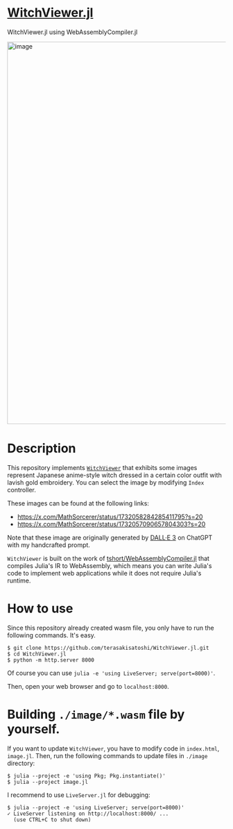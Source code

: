 # [WitchViewer.jl](https://terasakisatoshi.github.io/WitchViewer.jl/)

WitchViewer.jl using WebAssemblyCompiler.jl

<img width="881" alt="image" src="https://github.com/terasakisatoshi/WitchViewer.jl/assets/16760547/b6de2059-f1f9-4378-86d1-fd90d7d44f5f">

# Description

This repository implements [`WitchViewer`](https://terasakisatoshi.github.io/WitchViewer.jl/) that exhibits some images represent Japanese anime-style witch dressed in a certain color outfit with lavish gold embroidery. You can select the image by modifying `Index` controller.

These images can be found at the following links:

- https://x.com/MathSorcerer/status/1732058284285411795?s=20
- https://x.com/MathSorcerer/status/1732057090657804303?s=20

Note that these image are originally generated by [DALL·E 3](https://openai.com/dall-e-3) on ChatGPT with my handcrafted prompt.

`WitchViewer` is built on the work of [tshort/WebAssemblyCompiler.jl](https://github.com/tshort/WebAssemblyCompiler.jl) that compiles Julia's IR to WebAssembly, which means you can write Julia's code to implement web applications while it does not require Julia's runtime.

# How to use

Since this repository already created wasm file, you only have to run the following commands. It's easy.

```console
$ git clone https://github.com/terasakisatoshi/WitchViewer.jl.git
$ cd WitchViewer.jl
$ python -m http.server 8000
```

Of course you can use `julia -e 'using LiveServer; serve(port=8000)'`.

Then, open your web browser and go to `localhost:8000`.

# Building `./image/*.wasm` file by yourself.

If you want to update `WitchViewer`, you have to modify code in `index.html`, `image.jl`. Then, run the following commands to update files in `./image` directory:

```console
$ julia --project -e 'using Pkg; Pkg.instantiate()'
$ julia --project image.jl
```

I recommend to use `LiveServer.jl` for debugging:

```console
$ julia --project -e 'using LiveServer; serve(port=8000)'
✓ LiveServer listening on http://localhost:8000/ ...
  (use CTRL+C to shut down)
```
